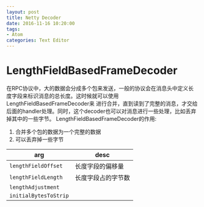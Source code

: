 ```yaml
---
layout: post
title: Netty Decoder
date: 2016-11-16 10:20:00
tags:
- Atom
categories: Text Editor
---
```




# LengthFieldBasedFrameDecoder
在RPC协议中，大的数据会分成多个包来发送，一般的协议会在消息头中定义长度字段来标识消息的总长度。这时候就可以使用LengthFieldBasedFrameDecoder来
进行合并，直到读到了完整的消息，才交给后面的handler处理。同时，这个decoder也可以对消息进行一些处理，比如丢弃掉其中的一些字节。
LengthFieldBasedFrameDecoder的作用:
1. 合并多个包的数据为一个完整的数据
2. 可以丢弃掉一些字节

|             arg            |                         desc                          | 
| -------------------------- | ----------------------------------------------------- |
| `lengthFieldOffset`        | 长度字段的偏移量                                         |
| `lengthFieldLength`        | 长度字段占的字节数                                       |
| `lengthAdjustment`         |                                                        |
| `initialBytesToStrip`      |                                                       |
